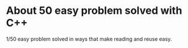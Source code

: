 # About 50 easy problem solved with C++
1/50 easy problem solved in ways that make reading and reuse easy.
